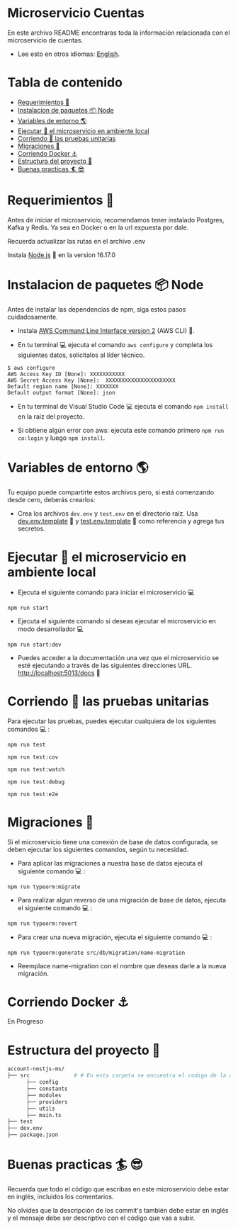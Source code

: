 # Microservicio Cuentas

En este archivo README encontraras toda la información relacionada con el microservicio de cuentas.

* Lee esto en otros idiomas: [English](README.md).

# Tabla de contenido
  - [Requerimientos :page_facing_up:](#Requirements)
  - [Instalacion de paquetes :package: Node](#Node-package-installation)
  - [Variables de entorno :earth_americas:](#Environment-Variables)
  - [Ejecutar :bicyclist: el microservicio en ambiente local ](#Run-the-microservice-in-local-environment)
  - [Corriendo :bicyclist: las pruebas unitarias](#Running-tests)
  - [Migraciones :rocket:](#Migrations)
  - [Corriendo Docker :anchor:](#Run-Docker)
  - [Estructura del proyecto :file_folder:](#Project-structure)
  - [Buenas practicas :surfer: :sunglasses:](#Good-practices)

# <a name="Requirements">Requerimientos :page_facing_up:</a> 

Antes de iniciar el microservicio, recomendamos tener instalado Postgres, Kafka y Redis. Ya sea en Docker o en la url expuesta por dale.

Recuerda actualizar las rutas en el archivo .env

Instala [Node.js](https://nodejs.org/es/ 'Node') :link: en la version 16.17.0

# <a name="Node-package-installation">Instalacion de paquetes :package: Node</a>   

Antes de instalar las dependencias de npm, siga estos pasos cuidadosamente.

- Instala [AWS Command Line Interface version 2](https://docs.aws.amazon.com/cli/latest/userguide/getting-started-install.html 'AWS Command Line Interface') (AWS CLI) :link:.

- En tu terminal :computer: ejecuta el comando `aws configure` y completa los siguientes datos, solicitalos al líder técnico.

```shell
$ aws configure
AWS Access Key ID [None]: XXXXXXXXXXX
AWS Secret Access Key [None]:  XXXXXXXXXXXXXXXXXXXXXX
Default region name [None]: XXXXXXX
Default output format [None]: json
```


- En tu terminal de Visual Studio Code :computer: ejecuta el comando `npm install` en la raíz del proyecto.

- Si obtiene algún error con aws:
ejecuta este comando primero `npm run co:login` y luego `npm install`.

# <a name="Environment-Variables">Variables de entorno :earth_americas:</a>  

Tu equipo puede compartirte estos archivos pero, si está comenzando desde cero, deberás crearlos:

- Crea los archivos `dev.env` y `test.env` en el directorio raíz. Usa [dev.env.template](./dev.env.template) :link: y [test.env.template](./test.env.template) :link: como referencia y agrega tus secretos.

# <a name="Run-the-microservice-in-local-environment">Ejecutar :bicyclist: el microservicio en ambiente local</a>   

- Ejecuta el siguiente comando para iniciar el microservicio :computer:

```shell
npm run start
```

- Ejecuta el siguiente comando si deseas ejecutar el microservicio en modo desarrollador :computer:

```shell
npm run start:dev
```

- Puedes acceder a la documentación una vez que el microservicio se esté ejecutando a través de las siguientes direcciones URL. [http://localhost:5013/docs]('http://localhost:5013/docs') :link:

# <a name="Running-tests">Corriendo :bicyclist: las pruebas unitarias</a> 

Para ejecutar las pruebas, puedes ejecutar cualquiera de los siguientes comandos :computer: :

```shell
npm run test
```

```shell
npm run test:cov
```

```shell
npm run test:watch
```

```shell
npm run test:debug
```

```shell
npm run test:e2e
```

# <a name="Migrations">Migraciones :rocket:</a> 

Si el microservicio tiene una conexión de base de datos configurada, se deben ejecutar los siguientes comandos, según tu necesidad.

- Para aplicar las migraciones a nuestra base de datos ejecuta el siguiente comando :computer: :

```shell
npm run typeorm:migrate
```

- Para realizar algun reverso de una migración de base de datos, ejecuta el siguiente comando :computer: :

```shell
npm run typeorm:revert
```

- Para crear una nueva migración, ejecuta el siguiente comando :computer: :

```shell
npm run typeorm:generate src/db/migration/name-migration
```
- Reemplace name-migration con el nombre que deseas darle a la nueva migración.

# <a name="Run-Docker">Corriendo Docker :anchor:</a>

En Progreso

# <a name="Project-structure">Estructura del proyecto :file_folder:</a>  

```sh
account-nestjs-ms/
├── src              # # En esta carpeta se encuentra el codigo de la aplicacion
      ├── config
      ├── constants
      ├── modules
      ├── providers
      ├── utils
      ├── main.ts
├── test
├── dev.env
├── package.json
```
# <a name="Good-practices">Buenas practicas :surfer: :sunglasses:</a> 

Recuerda que todo el código que escribas en este microservicio debe estar en inglés, incluidos los comentarios.

No olvides que la descripción de los commit's también debe estar en inglés y el mensaje debe ser descriptivo con el código que vas a subir.